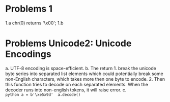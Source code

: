 # Problems 1
1.a chr(0) returns '\x00';
1.b 

# Problems Unicode2: Unicode Encodings
a. UTF-8 encoding is space-efficient.
b. The return 
    1. break the unicode byte series into separated list elements which could potentially break some non-English characters, which takes more then one byte to encode.
    2. Then this function tries to decode on each separated elements. When the decoder runs into non-english tokens, it will raise error.
c.  
    ```python
    a = b'\xe5x9d' 
    a.decode()
    ```
